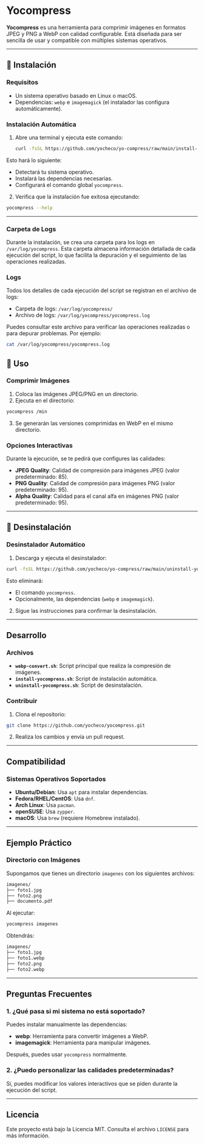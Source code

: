 # Yocompress

**Yocompress** es una herramienta para comprimir imágenes en formatos JPEG y PNG a WebP con calidad configurable. Está diseñada para ser sencilla de usar y compatible con múltiples sistemas operativos.

---

## 🚀 Instalación

### Requisitos

- Un sistema operativo basado en Linux o macOS.
- Dependencias: `webp` e `imagemagick` (el instalador las configura automáticamente).

### Instalación Automática

1. Abre una terminal y ejecuta este comando:
   ```bash
   curl -fsSL https://github.com/yocheco/yo-compress/raw/main/install-yocompress.sh | bash
   ```

Esto hará lo siguiente:

- Detectará tu sistema operativo.
- Instalará las dependencias necesarias.
- Configurará el comando global `yocompress`.

2. Verifica que la instalación fue exitosa ejecutando:

```bash
yocompress --help
```

---

### Carpeta de Logs
Durante la instalación, se crea una carpeta para los logs en `/var/log/yocompress`. Esta carpeta almacena información detallada de cada ejecución del script, lo que facilita la depuración y el seguimiento de las operaciones realizadas.


### Logs
Todos los detalles de cada ejecución del script se registran en el archivo de logs:

- Carpeta de logs: `/var/log/yocompress/`
- Archivo de logs: `/var/log/yocompress/yocompress.log`

Puedes consultar este archivo para verificar las operaciones realizadas o para depurar problemas. Por ejemplo:

```bash
cat /var/log/yocompress/yocompress.log
```

## 📢 Uso

### Comprimir Imágenes

1. Coloca las imágenes JPEG/PNG en un directorio.
2. Ejecuta en el directorio:

```bash
yocompress /min
```


3. Se generarán las versiones comprimidas en WebP en el mismo directorio.

### Opciones Interactivas

Durante la ejecución, se te pedirá que configures las calidades:

- **JPEG Quality**: Calidad de compresión para imágenes JPEG (valor predeterminado: 85).
- **PNG Quality**: Calidad de compresión para imágenes PNG (valor predeterminado: 95).
- **Alpha Quality**: Calidad para el canal alfa en imágenes PNG (valor predeterminado: 95).

---

## 🧼 Desinstalación

### Desinstalador Automático

1. Descarga y ejecuta el desinstalador:

```bash
curl -fsSL https://github.com/yocheco/yo-compress/raw/main/uninstall-yocompress.sh | bash
```

Esto eliminará:

- El comando `yocompress`.
- Opcionalmente, las dependencias (`webp` e `imagemagick`).

2. Sigue las instrucciones para confirmar la desinstalación.

---

## Desarrollo

### Archivos

- **`webp-convert.sh`**: Script principal que realiza la compresión de imágenes.
- **`install-yocompress.sh`**: Script de instalación automática.
- **`uninstall-yocompress.sh`**: Script de desinstalación.

### Contribuir

1. Clona el repositorio:

```bash
git clone https://github.com/yocheco/yocompress.git
```

2. Realiza los cambios y envía un pull request.

---

## Compatibilidad

### Sistemas Operativos Soportados

- **Ubuntu/Debian**: Usa `apt` para instalar dependencias.
- **Fedora/RHEL/CentOS**: Usa `dnf`.
- **Arch Linux**: Usa `pacman`.
- **openSUSE**: Usa `zypper`.
- **macOS**: Usa `brew` (requiere Homebrew instalado).

---

## Ejemplo Práctico

### Directorio con Imágenes

Supongamos que tienes un directorio `imagenes` con los siguientes archivos:

```bash
imagenes/
├── foto1.jpg
├── foto2.png
├── documento.pdf
```

Al ejecutar:

```bash
yocompress imagenes
```

Obtendrás:

```bash
imagenes/
├── foto1.jpg
├── foto1.webp
├── foto2.png
├── foto2.webp
```

---

## Preguntas Frecuentes

### 1. ¿Qué pasa si mi sistema no está soportado?

Puedes instalar manualmente las dependencias:

- **webp**: Herramienta para convertir imágenes a WebP.
- **imagemagick**: Herramienta para manipular imágenes.

Después, puedes usar `yocompress` normalmente.

### 2. ¿Puedo personalizar las calidades predeterminadas?

Sí, puedes modificar los valores interactivos que se piden durante la ejecución del script.

---

## Licencia

Este proyecto está bajo la Licencia MIT. Consulta el archivo `LICENSE` para más información.

